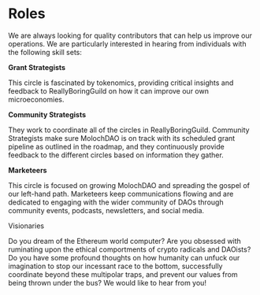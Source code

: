 # Roles

We are always looking for quality contributors that can help us improve our operations. We are particularly interested in hearing from individuals with the following skill sets:

**Grant Strategists**

This circle is fascinated by tokenomics, providing critical insights and feedback to ReallyBoringGuild on how it can improve our own microeconomies.

**Community Strategists**

They work to coordinate all of the circles in ReallyBoringGuild. Community Strategists make sure MolochDAO is on track with its scheduled grant pipeline as outlined in the roadmap, and they continuously provide feedback to the different circles based on information they gather.

**Marketeers**

This circle is focused on growing MolochDAO and spreading the gospel of our left-hand path. Marketeers keep communications flowing and are dedicated to engaging with the wider community of DAOs through community events, podcasts, newsletters, and social media.

Visionaries

Do you dream of the Ethereum world computer? Are you obsessed with ruminating upon the ethical comportments of crypto radicals and DAOists? Do you have some profound thoughts on how humanity can unfuck our imagination to stop our incessant race to the bottom, successfully coordinate beyond these multipolar traps, and prevent our values from being thrown under the bus? We would like to hear from you!
